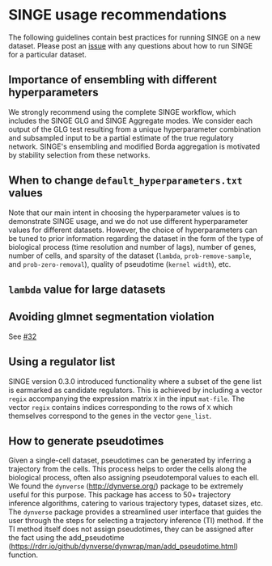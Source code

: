 # SINGE usage recommendations
The following guidelines contain best practices for running SINGE on a new dataset.
Please post an [issue](https://github.com/gitter-lab/SINGE/issues) with any questions about how to run SINGE for a particular dataset.

## Importance of ensembling with different hyperparameters
We strongly recommend using the complete SINGE workflow, which includes the SINGE GLG and SINGE Aggregate modes. We consider each output of the GLG test resulting from a unique hyperparameter combination and subsampled input to be a partial estimate of the true regulatory network. SINGE's ensembling and modified Borda aggregation is motivated by stability selection from these networks.

## When to change `default_hyperparameters.txt` values
Note that our main intent in choosing the hyperparameter values is to demonstrate SINGE usage, and we do not use different hyperparameter values for different datasets. However, the choice of hyperparameters can be tuned to prior information regarding the dataset in the form of the type of biological process (time resolution and number of lags), number of genes, number of cells, and sparsity of the dataset (`lambda`, `prob-remove-sample`, and `prob-zero-removal`), quality of pseudotime (`kernel width`), etc.

## `lambda` value for large datasets

## Avoiding glmnet segmentation violation
See [#32](https://github.com/gitter-lab/SINGE/issues/32)

## Using a regulator list
SINGE version 0.3.0 introduced functionality where a subset of the gene list is earmarked as candidate regulators. This is achieved by including a vector `regix` accompanying the expression matrix `X` in the input `mat-file`. The vector `regix` contains indices corresponding to the rows of `X` which themselves correspond to the genes in the vector `gene_list`.

## How to generate pseudotimes
Given a single-cell dataset, pseudotimes can be generated by inferring a trajectory from the cells. This process helps to order the cells along the biological process, often also assigning pseudotemporal values to each ell. We found the `dynverse` (http://dynverse.org/) package to be extremely useful for this purpose. This package has access to 50+ trajectory inference algorithms, catering to various trajectory types, dataset sizes, etc. The `dynverse` package provides a streamlined user interface that guides the user through the steps for selecting a trajectory inference (TI) method. If the TI method itself does not assign pseudotimes, they can be assigned after the fact using the add_pseudotime (https://rdrr.io/github/dynverse/dynwrap/man/add_pseudotime.html) function.
